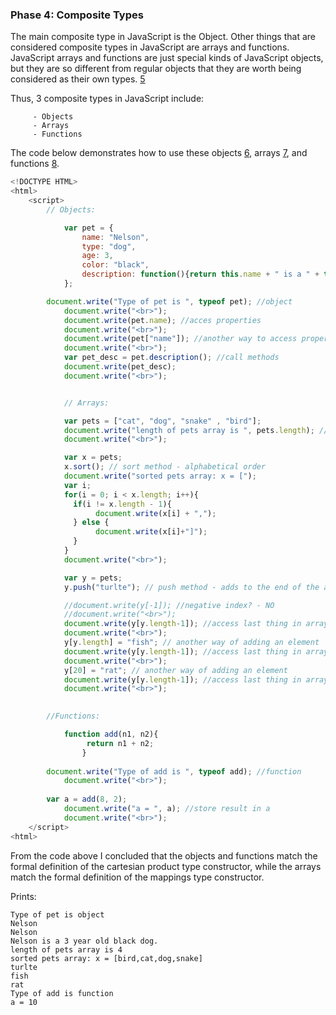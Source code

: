 ### Phase 4: Composite Types

The main composite type in JavaScript is the Object. Other things that 
are considered composite types in JavaScript are arrays and functions. 
JavaScript arrays and functions are just special kinds of JavaScript 
objects, but they are so different from regular objects that they are 
worth being considered as their own types. [5] 

Thus, 3 composite types in JavaScript include:

         - Objects 
         - Arrays 
         - Functions 

The code below demonstrates how to use these objects [6], arrays [7], and functions [8].

```js
<!DOCTYPE HTML>
<html>
	<script>
		// Objects:

    		var pet = {
        	    name: "Nelson",
        	    type: "dog",
        	    age: 3,
        	    color: "black",
        	    description: function(){return this.name + " is a " + this.age + " year old " + this.color + " " + this.type + ".";}
    		};

   		document.write("Type of pet is ", typeof pet); //object
    		document.write("<br>");
    		document.write(pet.name); //acces properties
    		document.write("<br>");
    		document.write(pet["name"]); //another way to access properties
    		document.write("<br>");
    		var pet_desc = pet.description(); //call methods
    		document.write(pet_desc);
    		document.write("<br>");


    		// Arrays:

    		var pets = ["cat", "dog", "snake" , "bird"];
    		document.write("length of pets array is ", pets.length); //length property
    		document.write("<br>");

    		var x = pets;
    		x.sort(); // sort method - alphabetical order
    		document.write("sorted pets array: x = [");
    		var i;
    		for(i = 0; i < x.length; i++){
		      if(i != x.length - 1){
		      	   document.write(x[i] + ",");
		      } else {
		      	   document.write(x[i]+"]");
		      }
    		}
    		document.write("<br>");

    		var y = pets;
    		y.push("turlte"); // push method - adds to the end of the array

    		//document.write(y[-1]); //negative index? - NO
    		//document.write("<br>");
    		document.write(y[y.length-1]); //access last thing in array
    		document.write("<br>");
    		y[y.length] = "fish"; // another way of adding an element
    		document.write(y[y.length-1]); //access last thing in array
    		document.write("<br>");
    		y[20] = "rat"; // another way of adding an element
    		document.write(y[y.length-1]); //access last thing in array
    		document.write("<br>");
    

		//Functions:

    		function add(n1, n2){
         		 return n1 + n2;
    	        }
    
		document.write("Type of add is ", typeof add); //function
    		document.write("<br>");
  
		var a = add(8, 2);
    		document.write("a = ", a); //store result in a
    		document.write("<br>");
	</script>
<html>

```

From the code above I concluded that the objects and functions match the formal definition of the cartesian product type constructor, while the arrays match the formal definition of the mappings type constructor.

Prints:
	
	Type of pet is object
	Nelson
	Nelson
	Nelson is a 3 year old black dog.
	length of pets array is 4
	sorted pets array: x = [bird,cat,dog,snake]
	turlte
	fish
	rat
	Type of add is function
	a = 10

   [5]: http://www.yaldex.com/javascript_tutorial_2/LiB0023.html
   [6]: http://www.w3schools.com/js/js_objects.asp
   [7]: http://www.w3schools.com/js/js_arrays.asp
   [8]: http://www.w3schools.com/js/js_functions.asp
